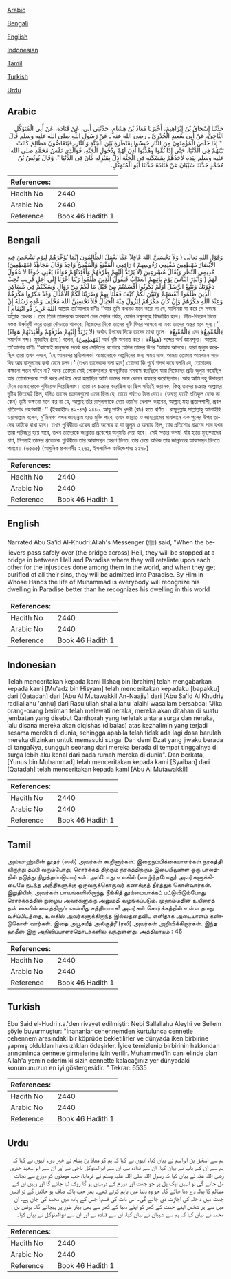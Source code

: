 [Arabic](#arabic)

[Bengali](#bengali)

[English](#english)

[Indonesian](#indonesian)

[Tamil](#tamil)

[Turkish](#turkish)

[Urdu](#urdu)

## Arabic


<div dir="rtl" lang="ar" style={{fontSize:'larger',backgroundColor:'#f8f9fa',padding:20}}>
حَدَّثَنَا إِسْحَاقُ بْنُ إِبْرَاهِيمَ، أَخْبَرَنَا مُعَاذُ بْنُ هِشَامٍ، حَدَّثَنِي أَبِي، عَنْ قَتَادَةَ، عَنْ أَبِي الْمُتَوَكِّلِ النَّاجِيِّ، عَنْ أَبِي سَعِيدٍ الْخُدْرِيِّ ـ رضى الله عنه ـ عَنْ رَسُولِ اللَّهِ صلى الله عليه وسلم قَالَ ‏ "‏ إِذَا خَلَصَ الْمُؤْمِنُونَ مِنَ النَّارِ حُبِسُوا بِقَنْطَرَةٍ بَيْنَ الْجَنَّةِ وَالنَّارِ، فَيَتَقَاصُّونَ مَظَالِمَ كَانَتْ بَيْنَهُمْ فِي الدُّنْيَا، حَتَّى إِذَا نُقُّوا وَهُذِّبُوا أُذِنَ لَهُمْ بِدُخُولِ الْجَنَّةِ، فَوَالَّذِي نَفْسُ مُحَمَّدٍ صلى الله عليه وسلم بِيَدِهِ لأَحَدُهُمْ بِمَسْكَنِهِ فِي الْجَنَّةِ أَدَلُّ بِمَنْزِلِهِ كَانَ فِي الدُّنْيَا ‏"‏‏.‏ وَقَالَ يُونُسُ بْنُ مُحَمَّدٍ حَدَّثَنَا شَيْبَانُ عَنْ قَتَادَةَ حَدَّثَنَا أَبُو الْمُتَوَكِّلِ‏.‏
</div>
<div style={{backgroundColor:'#f8f9fa',padding:20, marginBottom: 10}}><table> <thead> <tr> <th>References:</th> <th></th> </tr> </thead> <tbody><tr><td>Hadith No</td><td>2440</td></tr><tr><td>Arabic No</td><td>2440</td></tr><tr><td>Reference</td><td>Book 46 Hadith 1</td></tr></tbody></table></div>

## Bengali


<div dir="ltr" lang="bn" style={{fontSize:'larger',backgroundColor:'#f8f9fa',padding:20}}>
وَقَوْلِ اللهِ تَعَالَى ( وَلاَ تَحْسَبَنَّ اللهَ غَافِلاً عَمَّا يَعْمَلُ الظَّالِمُونَ إِنَّمَا يُؤَخِّرُهُمْ لِيَوْمٍ تَشْخَصُ فِيهِ الأَبْصَارُ مُهْطِعِينَ مُقْنِعِي رُءُوسِهِمْ ) رَافِعِي الْمُقْنِعُ وَالْمُقْمِحُ وَاحِدٌ وَقَالَ مُجَاهِدٌ (مُهْطِعِينَ) مُدِيمِي النَّظَرِ وَيُقَالُ مُسْرِعِينَ (لاَ يَرْتَدُّ إِلَيْهِمْ طَرْفُهُمْ وَأَفْئِدَتُهُمْ هَوَاءٌ) يَعْنِي جُوفًا لاَ عُقُولَ لَهُمْ ( وَأَنْذِرْ النَّاسَ يَوْمَ يَأْتِيهِمْ الْعَذَابُ فَيَقُولُ الَّذِينَ ظَلَمُوا رَبَّنَا أَخِّرْنَا إِلَى أَجَلٍ قَرِيبٍ نُجِبْ دَعْوَتَكَ وَنَتَّبِعْ الرُّسُلَ أَوَلَمْ تَكُونُوا أَقْسَمْتُمْ مِنْ قَبْلُ مَا لَكُمْ مِنْ زَوَالٍ وَسَكَنْتُمْ فِي مَسَاكِنِ الَّذِينَ ظَلَمُوا أَنْفُسَهُمْ وَتَبَيَّنَ لَكُمْ كَيْفَ فَعَلْنَا بِهِمْ وَضَرَبْنَا لَكُمْ الأَمْثَالَ وَقَدْ مَكَرُوا مَكْرَهُمْ وَعِنْدَ اللهِ مَكْرُهُمْ وَإِنْ كَانَ مَكْرُهُمْ لِتَزُولَ مِنْهُ الْجِبَالُ فَلاَ تَحْسِبَنَّ اللهَ مُخْلِفَ وَعْدِهِ رُسُلَهُ إِنَّ اللهَ عَزِيزٌ ذُو انْتِقَامٍ ) আল্লাহ তা‘আলার বাণীঃ ‘‘আর তুমি কখনও মনে করো না যে, যালিমরা যা করে সে সম্বন্ধে আল্লাহ বেখবর। তবে তিনি তাদেরকে অবকাশ দেন সেদিন পর্যন্ত, যেদিন চক্ষুসমূহ বিস্ফারিত হবে। ভীত-বিহবল চিত্তে মস্তক ঊর্ধ্বমুখী করে তারা দৌড়াতে থাকবে, নিজেদের দিকে তাদের দৃষ্টি ফিরে আসবে না এবং তাদের অন্তর হবে শূন্য।’’ (لاَ يَرْتَدُّ إِلَيْهِمْ طَرْفُهُمْ وَأَفْئِدَتُهُمْ هَوَاءٌ) অর্থাৎ উপরের দিকে তাদের মাথা তুলে। ﴿الْمُقْنِعُ﴾ এবং ﴿الْمُقْمِعُ﴾ সমার্থক শব্দ। মুজাহিদ (রহ.) বলেন, (مُهْطِعِينَ) অর্থ দৃষ্টি অবনত করে। ﴿هَوَاءٌ) শব্দের অর্থ জ্ঞানশূন্য। আল্লাহ তা‘আলার বাণীঃ ‘‘কাজেই মানুষকে সতর্ক কর সেদিনের ব্যাপারে যেদিন তাদের উপর ‘আযাব আসবে। যারা জুলুম করেছিল তারা তখন বলবে, ‘হে আমাদের প্রতিপালক! আমাদেরকে অল্পদিনের জন্য সময় দাও, আমরা তোমার আহবানে সাড়া দিব আর রাসূলদের কথা মেনে চলব।’ (তখন তাদেরকে বলা হবে) তোমরা কি পূর্বে শপথ করে বলনি যে, তোমাদের কক্ষনো পতন ঘটবে না? অথচ তোমরা সেই লোকগুলোর বাসভূমিতে বসবাস করছিলে যারা নিজেদের প্রতি জুলুম করেছিল আর তোমাদেরকে স্পষ্ট করে দেখিয়ে দেয়া হয়েছিল আমি তাদের সঙ্গে কেমন ব্যবহার করেছিলাম। আর আমি বহু উদাহরণ টেনে তোমাদেরকে বুঝিয়েও দিয়েছিলাম। তারা যে চক্রান্ত করেছিল তা ছিল সত্যিই ভয়ানক, কিন্তু তাদের চক্রান্ত আল্লাহ্‌র দৃষ্টির ভিতরেই ছিল, যদিও তাদের চক্রান্তগুলো এমন ছিল যে, তাতে পর্বতও টলে যেত। (অবস্থা যতই প্রতিকূল হোক না কেন) তুমি কক্ষনো মনে কর না যে, আল্লাহ তাঁর রাসূলগণকে দেয়া ওয়া‘দা খেলাপ করবেন, আল্লাহ মহা প্রতাপশালী, প্রবল প্রতিশোধ গ্রহণকারী।’’ (ইবরাহীমঃ ৪২-৪৭) ২৪৪০. আবূ সাঈদ খুদরী (রাঃ) হতে বর্ণিত। রাসূলুল্লাহ সাল্লাল্লাহু আলাইহি ওয়াসাল্লাম বলেন, মু’মিনগণ যখন জাহান্নাম হতে মুক্তি পাবে, তখন জান্নাত ও জাহান্নামের মাঝখানে এক পুলের উপর তাদের আটকে রাখা হবে। তখন পৃথিবীতে একের প্রতি অন্যের যা যা জুলুম ও অন্যায় ছিল, তার প্রতিশোধ গ্রহণের পরে যখন তারা পরিচ্ছন্ন হয়ে যাবে, তখন তাদেরকে জান্নাতে প্রবেশের অনুমতি দেয়া হবে। সেই সত্তার কসম! যাঁর হাতে মুহাম্মাদের প্রাণ, নিশ্চয়ই তাদের প্রত্যেকে পৃথিবীতে তার আবাসস্থল যেরূপ চিনত, তার চেয়ে অধিক তার জান্নাতের আবাসস্থল চিনতে পারবে। (৬৫৩৫) (আধুনিক প্রকাশনীঃ ২২৬১, ইসলামিক ফাউন্ডেশনঃ ২২৭৮)
</div>
<div style={{backgroundColor:'#f8f9fa',padding:20, marginBottom: 10}}><table> <thead> <tr> <th>References:</th> <th></th> </tr> </thead> <tbody><tr><td>Hadith No</td><td>2440</td></tr><tr><td>Arabic No</td><td>2440</td></tr><tr><td>Reference</td><td>Book 46 Hadith 1</td></tr></tbody></table></div>

## English


<div dir="ltr" lang="en" style={{fontSize:'larger',backgroundColor:'#f8f9fa',padding:20}}>
Narrated Abu Sa'id Al-Khudri:Allah's Messenger (ﷺ) said, "When the believers pass safely over (the bridge across) Hell, they will be stopped at a bridge in between Hell and Paradise where they will retaliate upon each other for the injustices done among them in the world, and when they get purified of all their sins, they will be admitted into Paradise. By Him in Whose Hands the life of Muhammad is everybody will recognize his dwelling in Paradise better than he recognizes his dwelling in this world
</div>
<div style={{backgroundColor:'#f8f9fa',padding:20, marginBottom: 10}}><table> <thead> <tr> <th>References:</th> <th></th> </tr> </thead> <tbody><tr><td>Hadith No</td><td>2440</td></tr><tr><td>Arabic No</td><td>2440</td></tr><tr><td>Reference</td><td>Book 46 Hadith 1</td></tr></tbody></table></div>

## Indonesian


<div dir="ltr" lang="id" style={{fontSize:'larger',backgroundColor:'#f8f9fa',padding:20}}>
Telah menceritakan kepada kami [Ishaq bin Ibrahim] telah mengabarkan kepada kami [Mu'adz bin Hisyam] telah menceritakan kepadaku [bapakku] dari [Qatadah] dari [Abu Al Mutawakkil An-Naajiy] dari [Abu Sa'id Al Khudriy radliallahu 'anhu] dari Rasulullah shallallahu 'alaihi wasallam bersabda: "Jika orang-orang beriman telah melewati neraka, mereka akan ditahan di suatu jembatan yang disebut Qanthorah yang terletak antara surga dan neraka, lalu disana mereka akan diqishas (dibalas) atas kezhalimin yang terjadi sesama mereka di dunia, sehingga apabila telah tidak ada lagi dosa barulah mereka diizinkan untuk memasuki surga. Dan demi Dzat yang jiwaku berada di tangaNya, sungguh seorang dari mereka berada di tempat tinggalnya di surga lebih aku kenal dari pada rumah mereka di dunia". Dan berkata, [Yunus bin Muhammad] telah menceritakan kepada kami [Syaiban] dari [Qatadah] telah menceritakan kepada kami [Abu Al Mutawakkil]
</div>
<div style={{backgroundColor:'#f8f9fa',padding:20, marginBottom: 10}}><table> <thead> <tr> <th>References:</th> <th></th> </tr> </thead> <tbody><tr><td>Hadith No</td><td>2440</td></tr><tr><td>Arabic No</td><td>2440</td></tr><tr><td>Reference</td><td>Book 46 Hadith 1</td></tr></tbody></table></div>

## Tamil


<div dir="ltr" lang="ta" style={{fontSize:'larger',backgroundColor:'#f8f9fa',padding:20}}>
அல்லாஹ்வின் தூதர் (ஸல்) அவர்கள் கூறினார்கள்: இறைநம்பிக்கையாளர்கள் நரகத்தி லிருந்து தப்பி வரும்போது, சொர்க்கத் திற்கும் நரகத்திற்கும் இடையிலுள்ள ஒரு பாலத்தில் தடுத்து நிறுத்தப்படுவார்கள். அப்போது உலகில் (வாழ்ந்தபோது) அவர்களுக்கிடையே நடந்த அநீதிகளுக்கு ஒருவருக்கொருவர் கணக்குத் தீர்த்துக் கொள்வார்கள். இறுதியில், அவர்கள் பாவங்களிலிருந்து நீங்கித் தூய்மையாக்கப் பட்டுவிடும்போது சொர்க்கத்தில் நுழைய அவர்களுக்கு அனுமதி வழங்கப்படும். முஹம்மதின் உயிரைத் தன் கையில் வைத்திருப்பவன்மீது சத்தியமாக! அவர்கள் சொர்க்கத்தில் உள்ள தமது வசிப்பிடத்தை, உலகில் அவர்களுக்கிருந்த இல்லத்தைவிட எளிதாக அடையாளம் கண்டுகொள் வார்கள். இதை அபூசயீத் அல்குத்ரீ (ரலி) அவர்கள் அறிவிக்கிறார்கள். இந்த ஹதீஸ் இரு அறிவிப்பாளர்தொடர்களில் வந்துள்ளது. அத்தியாயம் : 46
</div>
<div style={{backgroundColor:'#f8f9fa',padding:20, marginBottom: 10}}><table> <thead> <tr> <th>References:</th> <th></th> </tr> </thead> <tbody><tr><td>Hadith No</td><td>2440</td></tr><tr><td>Arabic No</td><td>2440</td></tr><tr><td>Reference</td><td>Book 46 Hadith 1</td></tr></tbody></table></div>

## Turkish


<div dir="ltr" lang="tr" style={{fontSize:'larger',backgroundColor:'#f8f9fa',padding:20}}>
Ebu Said el-Hudri r.a.'den rivayet edilmiştir: Nebi Sallallahu Aleyhi ve Sellem şöyle buyurmuştur: "İnananlar cehennemden kurtulunca cennetle cehennem arasındaki bir köprüde bekletilirler ve dünyada iken birbirine yapmış oldukları haksızlıkları ödeşirler. İyice temizlenip birbirinin hakkından arındırılınca cennete girmelerine izin verilir. Muhammed'in canı elinde olan Allah'a yemin ederim ki sizin cennette kalacağınız yer dünyadaki konumunuzun en iyi göstergesidir. " Tekrar: 6535
</div>
<div style={{backgroundColor:'#f8f9fa',padding:20, marginBottom: 10}}><table> <thead> <tr> <th>References:</th> <th></th> </tr> </thead> <tbody><tr><td>Hadith No</td><td>2440</td></tr><tr><td>Arabic No</td><td>2440</td></tr><tr><td>Reference</td><td>Book 46 Hadith 1</td></tr></tbody></table></div>

## Urdu


<div dir="rtl" lang="ur" style={{fontSize:'larger',backgroundColor:'#f8f9fa',padding:20}}>
ہم سے اسحٰق بن ابراہیم نے بیان کیا، انہوں نے کہا کہ ہم کو معاذ بن ہشام نے خبر دی، انہوں نے کہا کہ ہم سے ان کے باپ نے بیان کیا، ان سے قتادہ نے، ان سے ابوالمتوکل ناجی نے اور ان سے ابو سعید خدری رضی اللہ عنہ نے بیان کیا کہ رسول اللہ صلی اللہ علیہ وسلم نے فرمایا، جب مومنوں کو دوزخ سے نجات مل جائے گی تو انہیں ایک پل پر جو جنت اور دوزخ کے درمیان ہو گا روک لیا جائے گا اور وہیں ان کے مظالم کا بدلہ دے دیا جائے گا۔ جو وہ دنیا میں باہم کرتے تھے۔ پھر جب پاک صاف ہو جائیں گے تو انہیں جنت میں داخلہ کی اجازت دی جائے گی۔ اس ذات کی قسم! جس کے ہاتھ میں محمد کی جان ہے، ان میں سے ہر شخص اپنے جنت کے گھر کو اپنے دنیا کے گھر سے بھی بہتر طور پر پہچانے گا۔ یونس بن محمد نے بیان کیا کہ ہم سے شیبان نے بیان کیا، ان سے قتادہ نے اور ان سے ابوالمتوکل نے بیان کیا۔
</div>
<div style={{backgroundColor:'#f8f9fa',padding:20, marginBottom: 10}}><table> <thead> <tr> <th>References:</th> <th></th> </tr> </thead> <tbody><tr><td>Hadith No</td><td>2440</td></tr><tr><td>Arabic No</td><td>2440</td></tr><tr><td>Reference</td><td>Book 46 Hadith 1</td></tr></tbody></table></div>